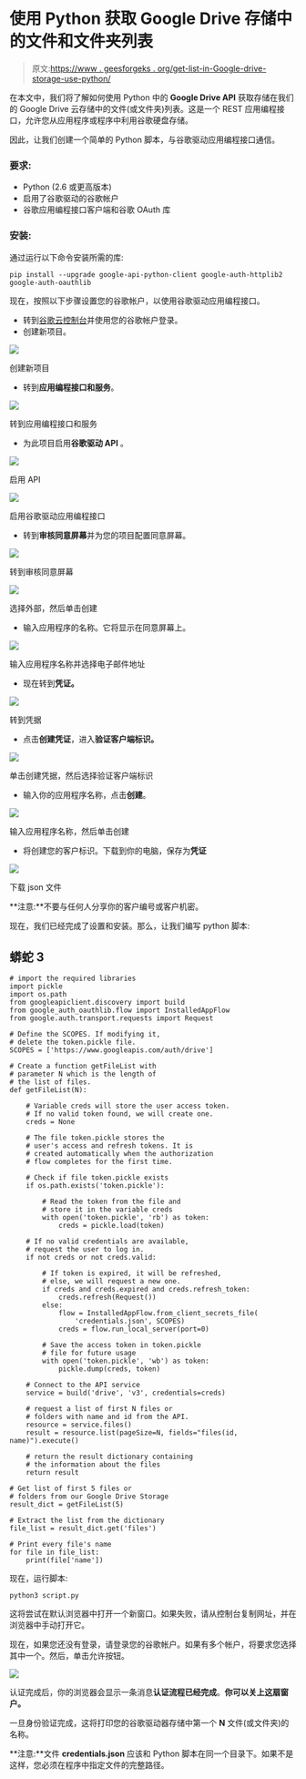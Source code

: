 # 使用 Python 获取 Google Drive 存储中的文件和文件夹列表

> 原文:[https://www . geesforgeks . org/get-list-in-Google-drive-storage-use-python/](https://www.geeksforgeeks.org/get-list-of-files-and-folders-in-google-drive-storage-using-python/)

在本文中，我们将了解如何使用 Python 中的 **Google Drive API** 获取存储在我们的 Google Drive 云存储中的文件(或文件夹)列表。这是一个 REST 应用编程接口，允许您从应用程序或程序中利用谷歌硬盘存储。

因此，让我们创建一个简单的 Python 脚本，与谷歌驱动应用编程接口通信。

### **要求:**

*   Python (2.6 或更高版本)
*   启用了谷歌驱动的谷歌帐户
*   谷歌应用编程接口客户端和谷歌 OAuth 库

### **安装:**

通过运行以下命令安装所需的库:

```
pip install --upgrade google-api-python-client google-auth-httplib2 google-auth-oauthlib

```

现在，按照以下步骤设置您的谷歌帐户，以使用谷歌驱动应用编程接口。

*   转到[谷歌云控制台](https://console.cloud.google.com/)并使用您的谷歌帐户登录。
*   创建新项目。

![](img/f870f9eadb37c07ea914966ce9fa628e.png)

创建新项目

*   转到**应用编程接口和服务**。

![](img/401fae2fec9585a46b45ad423ded7111.png)

转到应用编程接口和服务

*   为此项目启用**谷歌驱动 API** 。

![](img/691b99d57a9c1ede9c82181cc179e401.png)

启用 API

![](img/8845f0e3257c62c09c421e919920290f.png)

启用谷歌驱动应用编程接口

*   转到**审核同意屏幕**并为您的项目配置同意屏幕。

![](img/d4809cfc17681c9468d83fbcb2e96303.png)

转到审核同意屏幕

![](img/90de49823374d9f8b70a767a02bf5fd3.png)

选择外部，然后单击创建

*   输入应用程序的名称。它将显示在同意屏幕上。

![](img/06e90ca2c727244e41ab3303466dc6f0.png)

输入应用程序名称并选择电子邮件地址

*   现在转到**凭证。**

![](img/0174a753f7daac2f4519fd970d5f237d.png)

转到凭据

*   点击**创建凭证**，进入**验证客户端标识。**

![](img/0076d12168c4f7e1471a5f7061c900fa.png)

单击创建凭据，然后选择验证客户端标识

*   输入你的应用程序名称，点击**创建**。

![](img/0e58254e09adf9943033f66cf83cf807.png)

输入应用程序名称，然后单击创建

*   将创建您的客户标识。下载到你的电脑，保存为**凭证**

![](img/1c53322438d0cd353b1fc04c33491fc2.png)

下载 json 文件

**注意:**不要与任何人分享你的客户编号或客户机密。

现在，我们已经完成了设置和安装。那么，让我们编写 python 脚本:

## 蟒蛇 3

```
# import the required libraries
import pickle
import os.path
from googleapiclient.discovery import build
from google_auth_oauthlib.flow import InstalledAppFlow
from google.auth.transport.requests import Request

# Define the SCOPES. If modifying it,
# delete the token.pickle file.
SCOPES = ['https://www.googleapis.com/auth/drive']

# Create a function getFileList with 
# parameter N which is the length of 
# the list of files.
def getFileList(N):

    # Variable creds will store the user access token.
    # If no valid token found, we will create one.
    creds = None

    # The file token.pickle stores the 
    # user's access and refresh tokens. It is
    # created automatically when the authorization 
    # flow completes for the first time.

    # Check if file token.pickle exists
    if os.path.exists('token.pickle'):

        # Read the token from the file and 
        # store it in the variable creds
        with open('token.pickle', 'rb') as token:
            creds = pickle.load(token)

    # If no valid credentials are available, 
    # request the user to log in.
    if not creds or not creds.valid:

        # If token is expired, it will be refreshed,
        # else, we will request a new one.
        if creds and creds.expired and creds.refresh_token:
            creds.refresh(Request())
        else:
            flow = InstalledAppFlow.from_client_secrets_file(
                'credentials.json', SCOPES)
            creds = flow.run_local_server(port=0)

        # Save the access token in token.pickle 
        # file for future usage
        with open('token.pickle', 'wb') as token:
            pickle.dump(creds, token)

    # Connect to the API service
    service = build('drive', 'v3', credentials=creds)

    # request a list of first N files or 
    # folders with name and id from the API.
    resource = service.files()
    result = resource.list(pageSize=N, fields="files(id, name)").execute()

    # return the result dictionary containing 
    # the information about the files
    return result

# Get list of first 5 files or 
# folders from our Google Drive Storage
result_dict = getFileList(5)

# Extract the list from the dictionary
file_list = result_dict.get('files')

# Print every file's name
for file in file_list:
    print(file['name'])
```

现在，运行脚本:

```
python3 script.py

```

这将尝试在默认浏览器中打开一个新窗口。如果失败，请从控制台复制网址，并在浏览器中手动打开它。

现在，如果您还没有登录，请登录您的谷歌帐户。如果有多个帐户，将要求您选择其中一个。然后，单击允许按钮。

![](img/46696570b48c4faab332940af06bd25f.png)

认证完成后，你的浏览器会显示一条消息**认证流程已经完成**。**你可以关上这扇窗户。**

一旦身份验证完成，这将打印您的谷歌驱动器存储中第一个 **N** 文件(或文件夹)的名称。

**注意:**文件 **credentials.json** 应该和 Python 脚本在同一个目录下。如果不是这样，您必须在程序中指定文件的完整路径。